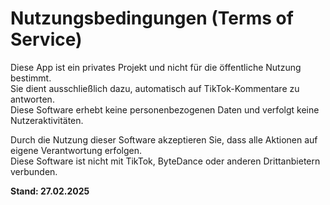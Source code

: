 
# Nutzungsbedingungen (Terms of Service)

Diese App ist ein privates Projekt und nicht für die öffentliche Nutzung bestimmt.  
Sie dient ausschließlich dazu, automatisch auf TikTok-Kommentare zu antworten.  
Diese Software erhebt keine personenbezogenen Daten und verfolgt keine Nutzeraktivitäten.  

Durch die Nutzung dieser Software akzeptieren Sie, dass alle Aktionen auf eigene Verantwortung erfolgen.  
Diese Software ist nicht mit TikTok, ByteDance oder anderen Drittanbietern verbunden.

**Stand: 27.02.2025**
